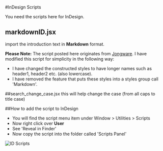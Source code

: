 #InDesign Scripts

You need the scripts here for InDesign.

## markdownID.jsx
import the introduction text in **Markdown** format.

**Please Note:** The script posted here originates from [Jongware](http://www.jongware.com/markdownid.html). I have modified this script for simplicity in the following way:

- I have changed the constructed styles to have longer names such as header1, header2 etc. (also lowercase).
- I have removed the feature that puts these styles into a styles group call 'Markdown'.

##search_change_case.jsx
this will help change the case (from all caps to title case)

##How to add the script to InDesign

- You will find the script menu item under Window > Utilities > Scripts
- Now right click over **User**
- See 'Reveal in Finder'
- Now copy the script into the folder called 'Scripts Panel'

![ID Scripts](https://cloud.githubusercontent.com/assets/619455/16456093/94c3785a-3e0e-11e6-8649-18b8d280c584.png)
